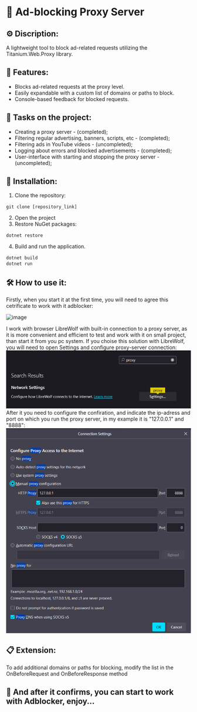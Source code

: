 # 🚫 Ad-blocking Proxy Server


## ⚙ Discription:
A lightweight tool to block ad-related requests utilizing the Titanium.Web.Proxy library.


## 🌟 Features:
 - Blocks ad-related requests at the proxy level.
 - Easily expandable with a custom list of domains or paths to block.
 - Console-based feedback for blocked requests.


## 📃 Tasks on the project:
 - Creating a proxy server - (completed);
 - Filtering regular advertising, banners, scripts, etc - (completed);
 - Filtering ads in YouTube videos - (uncompleted); 
 - Logging about errors and blocked advertisements - (completed);
 - User-interface with starting and stopping the proxy server - (uncompleted);


## 🚀 Installation:
1. Clone the repository:
```
git clone [repository_link]
```
2. Open the project
3. Restore NuGet packages:
```
dotnet restore
```
4. Build and run the application.
```
dotnet build
dotnet run
```


## 🛠️ How to use it:
Firstly, when you start it at the first time, you will need to agree this cetrificate to work with it adblocker:

![image](https://github.com/zhGorbachov/AdBlock/assets/115892673/c788a95a-3cd1-4d4b-aa6c-155dccb14c40)

I work with browser LibreWolf with built-in connection to a proxy server, as it is more convenient and efficient to test and work with it on small project, than start it from you pc system. If you choise this solution with LibreWolf, you will need to open Settings and configure proxy-server connection:<br>
![img.png](img/img.png)
<br>After it you need to configure the confiration, and indicate the ip-adress and port on which you run the proxy server, in my example it is "127.0.0.1" and "8888":<br>
![img_1.png](img/img_1.png)


## 📋 Extension:
To add additional domains or paths for blocking, modify the list in the OnBeforeRequest and OnBeforeResponse method


## 🎈 And after it confirms, you can start to work with Adblocker, enjoy...
